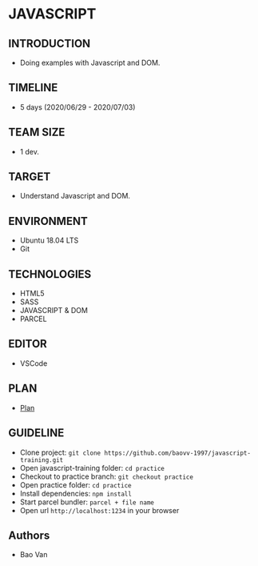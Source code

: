 # JAVASCRIPT
## INTRODUCTION
- Doing examples with Javascript and DOM.
## TIMELINE
- 5 days (2020/06/29 - 2020/07/03)
## TEAM SIZE
- 1 dev.
## TARGET
- Understand Javascript and DOM.
## ENVIRONMENT
- Ubuntu 18.04 LTS
- Git
## TECHNOLOGIES
- HTML5
- SASS
- JAVASCRIPT & DOM
- PARCEL
## EDITOR
- VSCode
## PLAN
- [Plan](https://docs.google.com/document/d/1iNqw01Ymg70TW8U7J67UdS4ia3BnHZ0IAIRlUblV8HI/edit?usp=sharing)
## GUIDELINE
- Clone project: `git clone https://github.com/baovv-1997/javascript-training.git`
- Open javascript-training folder: `cd practice`
- Checkout to practice branch: `git checkout practice`
- Open practice folder: `cd practice`
- Install dependencies: `npm install`
- Start parcel bundler: `parcel + file name`
- Open url `http://localhost:1234` in your browser
## Authors
- Bao Van

